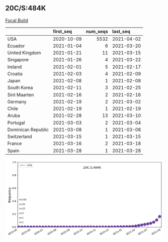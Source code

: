 

## 20C/S:484K
[Focal Build](https://nextstrain.org/groups/neherlab/ncov/20C.S.484K?c=gt-S_484)

|                    | first_seq   |   num_seqs | last_seq   |
|:-------------------|:------------|-----------:|:-----------|
| USA                | 2020-10-09  |       5532 | 2021-04-02 |
| Ecuador            | 2021-01-04  |          6 | 2021-03-20 |
| United Kingdom     | 2021-01-21  |         11 | 2021-03-15 |
| Singapore          | 2021-01-26  |          4 | 2021-03-22 |
| Ireland            | 2021-02-01  |          5 | 2021-02-17 |
| Croatia            | 2021-02-03  |          4 | 2021-02-09 |
| Japan              | 2021-02-08  |          1 | 2021-02-08 |
| South Korea        | 2021-02-11  |          3 | 2021-02-25 |
| Sint Maarten       | 2021-02-16  |          2 | 2021-02-16 |
| Germany            | 2021-02-19  |          2 | 2021-03-02 |
| Chile              | 2021-02-19  |          1 | 2021-02-19 |
| Aruba              | 2021-02-28  |         13 | 2021-03-10 |
| Portugal           | 2021-03-03  |          2 | 2021-03-04 |
| Dominican Republic | 2021-03-08  |          1 | 2021-03-08 |
| Switzerland        | 2021-03-15  |          1 | 2021-03-15 |
| France             | 2021-03-16  |          2 | 2021-03-18 |
| Spain              | 2021-03-28  |          1 | 2021-03-28 |

![Overall trends 20C.S.484K](/overall_trends_figures/overall_trends_20C.S.484K.png)